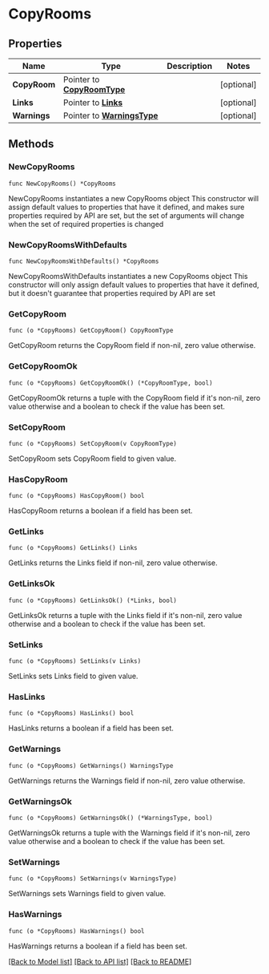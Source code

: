 # CopyRooms

## Properties

Name | Type | Description | Notes
------------ | ------------- | ------------- | -------------
**CopyRoom** | Pointer to [**CopyRoomType**](CopyRoomType.md) |  | [optional] 
**Links** | Pointer to [**Links**](Links.md) |  | [optional] 
**Warnings** | Pointer to [**WarningsType**](WarningsType.md) |  | [optional] 

## Methods

### NewCopyRooms

`func NewCopyRooms() *CopyRooms`

NewCopyRooms instantiates a new CopyRooms object
This constructor will assign default values to properties that have it defined,
and makes sure properties required by API are set, but the set of arguments
will change when the set of required properties is changed

### NewCopyRoomsWithDefaults

`func NewCopyRoomsWithDefaults() *CopyRooms`

NewCopyRoomsWithDefaults instantiates a new CopyRooms object
This constructor will only assign default values to properties that have it defined,
but it doesn't guarantee that properties required by API are set

### GetCopyRoom

`func (o *CopyRooms) GetCopyRoom() CopyRoomType`

GetCopyRoom returns the CopyRoom field if non-nil, zero value otherwise.

### GetCopyRoomOk

`func (o *CopyRooms) GetCopyRoomOk() (*CopyRoomType, bool)`

GetCopyRoomOk returns a tuple with the CopyRoom field if it's non-nil, zero value otherwise
and a boolean to check if the value has been set.

### SetCopyRoom

`func (o *CopyRooms) SetCopyRoom(v CopyRoomType)`

SetCopyRoom sets CopyRoom field to given value.

### HasCopyRoom

`func (o *CopyRooms) HasCopyRoom() bool`

HasCopyRoom returns a boolean if a field has been set.

### GetLinks

`func (o *CopyRooms) GetLinks() Links`

GetLinks returns the Links field if non-nil, zero value otherwise.

### GetLinksOk

`func (o *CopyRooms) GetLinksOk() (*Links, bool)`

GetLinksOk returns a tuple with the Links field if it's non-nil, zero value otherwise
and a boolean to check if the value has been set.

### SetLinks

`func (o *CopyRooms) SetLinks(v Links)`

SetLinks sets Links field to given value.

### HasLinks

`func (o *CopyRooms) HasLinks() bool`

HasLinks returns a boolean if a field has been set.

### GetWarnings

`func (o *CopyRooms) GetWarnings() WarningsType`

GetWarnings returns the Warnings field if non-nil, zero value otherwise.

### GetWarningsOk

`func (o *CopyRooms) GetWarningsOk() (*WarningsType, bool)`

GetWarningsOk returns a tuple with the Warnings field if it's non-nil, zero value otherwise
and a boolean to check if the value has been set.

### SetWarnings

`func (o *CopyRooms) SetWarnings(v WarningsType)`

SetWarnings sets Warnings field to given value.

### HasWarnings

`func (o *CopyRooms) HasWarnings() bool`

HasWarnings returns a boolean if a field has been set.


[[Back to Model list]](../README.md#documentation-for-models) [[Back to API list]](../README.md#documentation-for-api-endpoints) [[Back to README]](../README.md)


